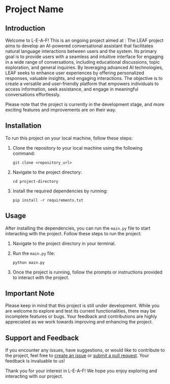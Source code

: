 # Project Name

## Introduction
Welcome to L-E-A-F! This is an ongoing project aimed at :
The LEAF project aims to develop an AI-powered conversational assistant that facilitates natural language interactions between users and the system. Its primary goal is to provide users with a seamless and intuitive interface for engaging in a wide range of conversations, including educational discussions, topic exploration, and general inquiries. By leveraging advanced AI technologies, LEAF seeks to enhance user experiences by offering personalized responses, valuable insights, and engaging interactions. The objective is to create a versatile and user-friendly platform that empowers individuals to access information, seek assistance, and engage in meaningful conversations effortlessly.

Please note that the project is currently in the development stage, and more exciting features and improvements are on their way.

## Installation
To run this project on your local machine, follow these steps:

1. Clone the repository to your local machine using the following command:
   ```
   git clone <repository_url>
   ```

2. Navigate to the project directory:
   ```
   cd project-directory
   ```

3. Install the required dependencies by running:
   ```
   pip install -r requirements.txt
   ```

## Usage
After installing the dependencies, you can run the `main.py` file to start interacting with the project. Follow these steps to run the project:

1. Navigate to the project directory in your terminal.

2. Run the `main.py` file:
   ```
   python main.py
   ```

3. Once the project is running, follow the prompts or instructions provided to interact with the project.

## Important Note
Please keep in mind that this project is still under development. While you are welcome to explore and test its current functionalities, there may be incomplete features or bugs. Your feedback and contributions are highly appreciated as we work towards improving and enhancing the project.

## Support and Feedback
If you encounter any issues, have suggestions, or would like to contribute to the project, feel free to [create an issue](<link_to_repository_issues>) or [submit a pull request](<link_to_pull_requests>). Your feedback is invaluable to us!

Thank you for your interest in L-E-A-F! We hope you enjoy exploring and interacting with our project.
